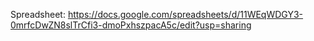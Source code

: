 Spreadsheet: https://docs.google.com/spreadsheets/d/11WEqWDGY3-0mrfcDwZN8slTrCfi3-dmoPxhszpacA5c/edit?usp=sharing
